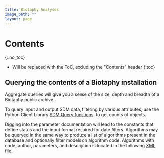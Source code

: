 ```yaml
---
title: Biotaphy Analyses
image_path: ""
layout: page
---
```

# Contents
{:.no_toc}

* Will be replaced with the ToC, excluding the "Contents" header
{:toc}

## Querying the contents of a Biotaphy installation

Aggregate queries will give you a sense of the size, depth and breadth of a
Biotaphy public archive.

To query input and output SDM data, filtering by various attributes, use the 
Python Client Library 
[SDM Query functions](/docs/clientLibrary/classLmClient_1_1sdm_1_1SDMClient.html).
to get counts of objects.  

Digging into the parameter documentation will lead to the constants that define 
status and the input format required for date filters.  Algorithms may be 
queryed in the same way to produce a list of algorithms present in the database 
and optionally filter models on algorithm code.  Algorithms with
code, author, parameters, and description is located in the following
[XML file](http://client.lifemapper.org/clients/algorithms.xml).